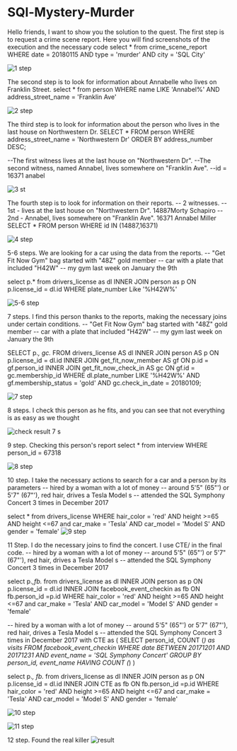 # SQl-Mystery-Murder
Hello friends, I want to show you the solution to the quest.
The first step is to request a crime scene report. Here you will find screenshots of the execution and the necessary code 
select * from crime_scene_report
WHERE date = 20180115 AND type = 'murder' AND city = 'SQL City'

![1 step](https://github.com/Hordiychuk-Radion/SQl-Mystery-Murder/assets/139583782/160b0898-92a2-4a03-98ad-b39393984281)

The second step is to look for information about Annabelle who lives on Franklin Street. 
select * from person 
WHERE name LIKE 'Annabel%' AND address_street_name  = 'Franklin Ave'

![2 step](https://github.com/Hordiychuk-Radion/SQl-Mystery-Murder/assets/139583782/b0a89a0b-ab49-49a3-9a9e-1b1b3c8a47c8)

The third step is to look for information about the person who lives in the last house on Northwestern Dr.
SELECT * FROM person
WHERE address_street_name = 'Northwestern Dr'
ORDER BY address_number DESC;

--The first witness lives at the last house on "Northwestern Dr".
--The second witness, named Annabel, lives somewhere on "Franklin Ave".
--id = 16371 anabel

![3 st](https://github.com/Hordiychuk-Radion/SQl-Mystery-Murder/assets/139583782/851e8b19-fd01-4988-81e0-08002c0a76bb)

The fourth step is to look for information on their reports.
-- 2 witnesses.
-- 1st - lives at the last house on "Northwestern Dr". 14887Morty Schapiro
-- 2nd - Annabel, lives somewhere on "Franklin Ave". 16371 Annabel Miller
SELECT *
FROM person
WHERE id IN (14887,16371)

![4 step](https://github.com/Hordiychuk-Radion/SQl-Mystery-Murder/assets/139583782/049dcff8-ad2e-41b3-a4d7-b4e96eabe7bc)

5-6 steps.  We are looking for a car using the data from the reports.
-- "Get Fit Now Gym" bag started with "48Z" gold member
-- car with a plate that included "H42W"
-- my gym last week on January the 9th


select p.* from drivers_license as dl
INNER JOIN person as p ON  p.license_id = dl.id
WHERE plate_number Like '%H42W%'

![5-6 step](https://github.com/Hordiychuk-Radion/SQl-Mystery-Murder/assets/139583782/036ab023-b1ed-4a49-9f31-9109d9f7d7a9)

7 steps.  I find this person thanks to the reports, making the necessary joins under certain conditions.
-- "Get Fit Now Gym" bag started with "48Z" gold member
-- car with a plate that included "H42W"
-- my gym last week on January the 9th

SELECT p.*, gc.*
FROM drivers_license AS dl
INNER JOIN person AS p ON p.license_id = dl.id
INNER JOIN get_fit_now_member AS gf ON p.id = gf.person_id
INNER JOIN get_fit_now_check_in AS gc ON gf.id = gc.membership_id
WHERE dl.plate_number LIKE '%H42W%'
AND gf.membership_status = 'gold'
AND gc.check_in_date = 20180109;

![7 step](https://github.com/Hordiychuk-Radion/SQl-Mystery-Murder/assets/139583782/b6155497-657f-4fe0-ada1-f20627ce216d)

8 steps. I check this person as he fits, and you can see that not everything is as easy as we thought

![check result 7 s](https://github.com/Hordiychuk-Radion/SQl-Mystery-Murder/assets/139583782/26c35735-ec39-44d5-8847-76ffc489b86d)

9 step.  Checking this person's report 
select * from interview
WHERE person_id = 67318

![8 step](https://github.com/Hordiychuk-Radion/SQl-Mystery-Murder/assets/139583782/2415beb1-ada3-44f4-8075-7ac5ce3dded5)

10 step.  I take the necessary actions to search for a car and a person by its parameters
-- hired by a woman with a lot of money
-- around 5'5" (65"') or 5'7" (67"'), red hair, drives a Tesla Model s
-- attended the SQL Symphony Concert 3 times in December 2017

select * from drivers_license
WHERE hair_color = 'red'
AND height >=65
AND height <=67
and car_make = 'Tesla'
AND car_model = 'Model S'
AND gender = 'female'
![9 step](https://github.com/Hordiychuk-Radion/SQl-Mystery-Murder/assets/139583782/dcea881b-999b-4ca8-8f77-84a9dacd47f8)

11 Step. I do the necessary joins to find the concert. I use CTE/ in the final code.
-- hired by a woman with a lot of money
-- around 5'5" (65"') or 5'7" (67"'), red hair, drives a Tesla Model s
-- attended the SQL Symphony Concert 3 times in December 2017

select p.*,fb.* from drivers_license as dl
INNER JOIN person as p ON p.license_id = dl.id
INNER JOIN facebook_event_checkin as fb ON fb.person_id =p.id
WHERE hair_color = 'red'
AND height >=65
AND height <=67
and car_make = 'Tesla'
AND car_model = 'Model S'
AND gender = 'female'


-- hired by a woman with a lot of money
-- around 5'5" (65"') or 5'7" (67"'), red hair, drives a Tesla Model s
-- attended the SQL Symphony Concert 3 times in December 2017
with CTE as (
SELECT
person_id,
COUNT (*) as visits
FROM facebook_event_checkin
WHERE date BETWEEN 20171201 AND 20171231
AND event_name = 'SQL Symphony Concert'
GROUP BY person_id,
event_name
HAVING COUNT (*)
)



select p.*, fb.* from drivers_license as dl
INNER JOIN person as p ON p.license_id = dl.id
INNER JOIN CTE as fb ON fb.person_id =p.id
WHERE hair_color = 'red'
AND height >=65
AND height <=67
and car_make = 'Tesla'
AND car_model = 'Model S'
AND gender = 'female'

![10 step](https://github.com/Hordiychuk-Radion/SQl-Mystery-Murder/assets/139583782/de535e63-b831-4bc5-b56b-8f78ff4c76b7)

![11 step](https://github.com/Hordiychuk-Radion/SQl-Mystery-Murder/assets/139583782/794844fe-e3a5-4d58-a952-42afd7d3d49a)


12 step. Found the real killer
![result](https://github.com/Hordiychuk-Radion/SQl-Mystery-Murder/assets/139583782/cb4b2f62-e87e-4f3e-96fb-170762f1f20b)



